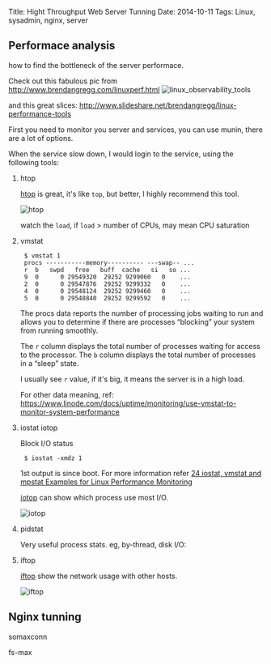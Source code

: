 Title: Hight Throughput Web Server Tunning
Date: 2014-10-11
Tags: Linux, sysadmin, nginx, server


## Performace analysis
how to find the bottleneck of the server performace.

Check out this fabulous pic from <http://www.brendangregg.com/linuxperf.html>
![linux_observability_tools](http://www.brendangregg.com/Perf/linux_observability_tools.png)

and this great slices: <http://www.slideshare.net/brendangregg/linux-performance-tools>

First you need to monitor you server and services, you can use munin, there are a lot of options.

When the service slow down, I would login to the service, using the following tools:

1. htop

    [htop](http://hisham.hm/htop/index.php) is great, it's like `top`, but better, I highly recommend this tool.

    ![htop](http://hisham.hm/htop/htop-1.0-screenshot.png)

    watch the `load`, if `load` > number of CPUs, may mean CPU saturation

2. vmstat

        $ vmstat 1
        procs -----------memory---------- ---swap-- ...
        r  b   swpd   free   buff  cache   si   so ...
        9  0      0 29549320  29252 9299060   0    ...
        2  0      0 29547876  29252 9299332   0    ...
        4  0      0 29548124  29252 9299460   0    ...
        5  0      0 29548840  29252 9299592   0    ...

    The procs data reports the number of processing jobs waiting to run and allows you to determine if there are processes “blocking” your system from running smoothly.

    The `r` column displays the total number of processes waiting for access to the processor. The `b` column displays the total number of processes in a “sleep” state.

    I usually see `r` value, if it's big, it means the server is in a high load.

    For other data meaning, ref: <https://www.linode.com/docs/uptime/monitoring/use-vmstat-to-monitor-system-performance>

3. iostat iotop

    Block I/O status

        $ iostat -xmdz 1

    1st output is since boot.
    For more information refer [24 iostat, vmstat and mpstat Examples for Linux Performance Monitoring](http://www.thegeekstuff.com/2011/07/iostat-vmstat-mpstat-examples/)

    [iotop](http://guichaz.free.fr/iotop/) can show which process use most I/O.

    ![iotop](http://guichaz.free.fr/iotop/iotop_big.png)

4. pidstat

    Very useful process stats. eg, by-thread, disk I/O:

5. iftop

    [iftop](http://www.ex-parrot.com/pdw/iftop/) show the network usage with other hosts.

    ![iftop](http://www.ex-parrot.com/pdw/iftop/iftop_normal.png)

## Nginx tunning

somaxconn

fs-max
